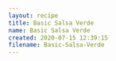 ```yaml
---
layout: recipe
title: Basic Salsa Verde
name: Basic Salsa Verde
created: 2020-07-15 12:39:15
filename: Basic-Salsa-Verde
---
```


